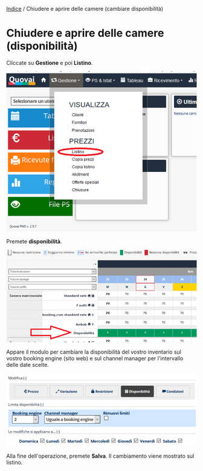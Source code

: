 
[Indice](index.html) / Chiudere e aprire delle camere (cambiare disponibilità)

# Chiudere e aprire delle camere (disponibilità)

Cliccate su **Gestione** e poi **Listino**.

![](images/gestione-listino-001.png)

Premete **disponibilità**. 

![](images/chiudere-aprire-camere-002.png)

Appare il modulo per cambiare la disponibilità del vostro inventario sul vostro booking engine (sito web) e sul channel manager per l'intervallo delle date scelte.

![](images/impostare-prezzi-005.png) 

Alla fine dell'operazione, premete **Salva**. Il cambiamento viene mostrato sul listino. 